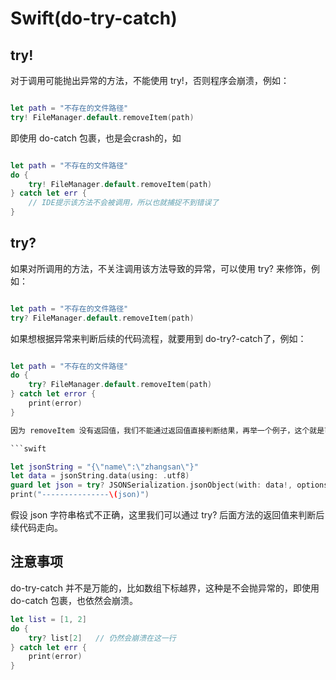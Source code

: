# Swift(do-try-catch)

## try!

对于调用可能抛出异常的方法，不能使用 try!，否则程序会崩溃，例如：

```swift

let path = "不存在的文件路径"
try! FileManager.default.removeItem(path)

```

即使用 do-catch 包裹，也是会crash的，如

```swift

let path = "不存在的文件路径"
do {
    try! FileManager.default.removeItem(path)
} catch let err {
    // IDE提示该方法不会被调用，所以也就捕捉不到错误了
}

```

## try?

如果对所调用的方法，不关注调用该方法导致的异常，可以使用 try? 来修饰，例如：

```swift

let path = "不存在的文件路径"
try? FileManager.default.removeItem(path)

```

如果想根据异常来判断后续的代码流程，就要用到 do-try?-catch了，例如：

```swift

let path = "不存在的文件路径"
do {
    try? FileManager.default.removeItem(path)
} catch let error {
    print(error)
}

因为 removeItem 没有返回值，我们不能通过返回值直接判断结果，再举一个例子，这个就是可以的。

```swift

let jsonString = "{\"name\":\"zhangsan\"}"
let data = jsonString.data(using: .utf8)
guard let json = try? JSONSerialization.jsonObject(with: data!, options: []) else { return }
print("---------------\(json)")

```
假设 json 字符串格式不正确，这里我们可以通过 try? 后面方法的返回值来判断后续代码走向。


## 注意事项

do-try-catch 并不是万能的，比如数组下标越界，这种是不会抛异常的，即使用 do-catch 包裹，也依然会崩溃。

```swift
let list = [1, 2]
do {
    try? list[2]   // 仍然会崩溃在这一行
} catch let err {
    print(error)
}

```

